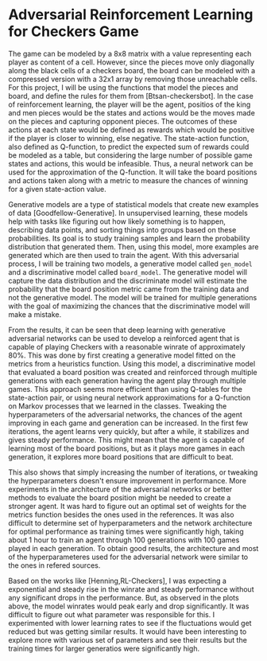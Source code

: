 # Adversarial Reinforcement Learning for Checkers Game

The game can be modeled by a 8x8 matrix with a value representing each player as content of a cell. However, since the pieces move only diagonally along the black cells of a checkers board, the board can be modeled with a compressed version with a 32x1 array by removing those unreachable cells. For this project, I will be using the functions that model the pieces and board, and define the rules for them from [Btsan-checkersbot]. In the case of reinforcement learning, the player will be the agent, positios of the king and men pieces would be the states and actions would be the moves made on the pieces and capturing opponent pieces. The outcomes of these actions at each state would be defined as rewards which would be positive if the player is closer to winning, else negative. The state-action function, also defined as Q-function, to predict the expected sum of rewards could be modeled as a table, but considering the large number of possible game states and actions, this would be infeasible. Thus, a neural network can be used for the approximation of the Q-function. It will take the board positions and actions taken along with a metric to measure the chances of winning for a given state-action value.  

Generative models are a type of statistical models that create new examples of data [Goodfellow-Generative]. In unsupervised learning, these models help with tasks like figuring out how likely something is to happen, describing data points, and sorting things into groups based on these probabilities. Its goal is to study training samples and learn the probability distribution that generated them. Then, using this model, more examples are generated which are then used to train the agent. With this adversarial process, I will be training two models, a generative model called `gen_model` and a discriminative model called `board_model`. The generative model will capture the data distribution and the discriminate model will estimate the probability that the board position metric came from the training data and not the generative model. The model will be trained for multiple generations with the goal of maximizing the chances that the discriminative model will make a mistake.

From the results, it can be seen that deep learning with generative adversarial networks can be used to develop a reinforced agent that is capable of playing Checkers with a reasonable winrate of approximately 80%. This was done by first creating a generative model fitted on the metrics from a heuristics function. Using this model, a discriminative model that evaluated a board position was created and reinforced through multiple generations with each generation having the agent play through multiple games. This approach seems more efficient than using Q-tables for the state-action pair, or using neural network approximations for a Q-function on Markov processes that we learned in the classes. Tweaking the hyperparameters of the adversarial networks, the chances of the agent improving in each game and generation can be increased. In the first few iterations, the agent learns very quickly, but after a while, it stabilizes and gives steady performance. This might mean that the agent is capable of learning most of the board positions, but as it plays more games in each generation, it explores more board positions that are difficult to beat. 

This also shows that simply increasing the number of iterations, or tweaking the hyperparameters doesn't ensure improvement in performance. More experiments in the architecture of the adversarial networks or better methods to evaluate the board position might be needed to create a stronger agent. It was hard to figure out an optimal set of weights for the metrics function besides the ones used in the references. It was also difficult to determine set of hyperparameters and the network architecture for optimal performance as training times were significantly high, taking about 1 hour to train an agent through 100 generations with 100 games played in each generation. To obtain good results, the architecture and most of the hyperparameteres used for the adversarial network were similar to the ones in refered sources. 

Based on the works like [Henning,RL-Checkers], I was expecting a exponential and steady rise in the winrate and steady performance without any significant drops in the performance. But, as observed in the plots above, the model winrates would peak early and drop significantly. It was difficult to figure out what parameter was responsible for this. I experimented with lower learning rates to see if the fluctuations would get reduced but was getting similar results. It would have been interesting to explore more with various set of parameters and see their results but the training times for larger generatios were significantly high. 
 
